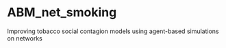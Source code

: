# ABM_net_smoking
Improving tobacco social contagion models using agent-based simulations on networks

